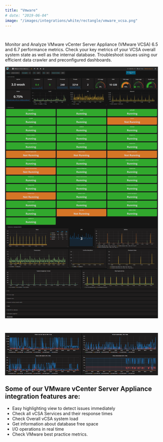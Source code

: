 ```yaml
---
title: "Vmware"
# date: "2019-06-04"
image: "/images/integrations/white/rectangle/vmware_vcsa.png"
---
```


 

<!-- ![Vmware](images/integrations/white/rectangle/vmware_vcsa.png) -->



Monitor and Analyze VMware vCenter Server Appliance (VMware VCSA) 6.5 and 6.7 performance metrics. Check your key metrics of your VCSA overall system state as well as the internal database. Troubleshoot issues using our efficient data crawler and preconfigured dashboards.


![vmware vcsa metrics](images/integrations/posts//vcsa-625x1024.png)


&nbsp;


![vcsa process cpu time](images/integrations/posts//vcsa_cpu_time.png)


## Some of our **VMware vCenter Server Appliance integration** features are:

* Easy highlighting view to detect issues immediately
* Check all vCSA Services and their response times
* Check Overall vCSA system load
* Get information about database free space
* I/O operations in real time
* Check VMware best practice metrics.